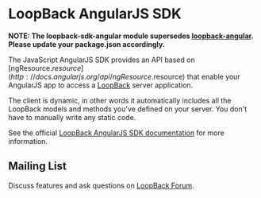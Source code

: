 # LoopBack AngularJS SDK

**NOTE: The loopback-sdk-angular module supersedes [loopback-angular](https://www.npmjs.org/loopback-angular). Please update your package.json accordingly.**

The JavaScript AngularJS SDK provides an API based on
[ngResource.$resource](http://docs.angularjs.org/api/ngResource.$resource)
that enable your AngularJS app to access a
[LoopBack](http://docs.strongloop.com/loopback) server application.

The client is dynamic, in other words it automatically includes all the
LoopBack models and methods you've defined on your server.
You don't have to manually write any static code.

See the official [LoopBack AngularJS SDK
documentation](http://docs.strongloop.com/display/LB/AngularJS+JavaScript+SDK)
for more information.

## Mailing List

Discuss features and ask questions on [LoopBack Forum](https://groups.google.com/forum/#!forum/loopbackjs).
